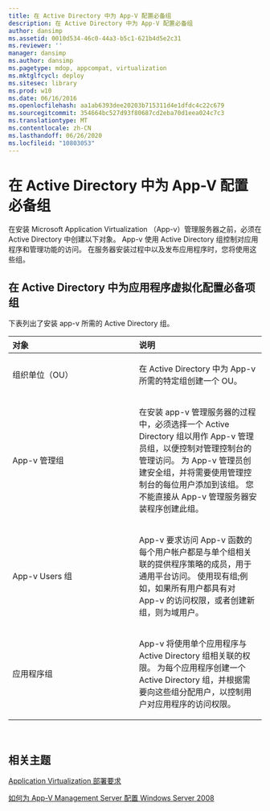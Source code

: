 ```yaml
---
title: 在 Active Directory 中为 App-V 配置必备组
description: 在 Active Directory 中为 App-V 配置必备组
author: dansimp
ms.assetid: 0010d534-46c0-44a3-b5c1-621b4d5e2c31
ms.reviewer: ''
manager: dansimp
ms.author: dansimp
ms.pagetype: mdop, appcompat, virtualization
ms.mktglfcycl: deploy
ms.sitesec: library
ms.prod: w10
ms.date: 06/16/2016
ms.openlocfilehash: aa1ab6393dee20203b715311d4e1dfdc4c22c679
ms.sourcegitcommit: 354664bc527d93f80687cd2eba70d1eea024c7c3
ms.translationtype: MT
ms.contentlocale: zh-CN
ms.lasthandoff: 06/26/2020
ms.locfileid: "10803053"
---
```

# 在 Active Directory 中为 App-V 配置必备组


在安装 Microsoft Application Virtualization （App-v）管理服务器之前，必须在 Active Directory 中创建以下对象。 App-v 使用 Active Directory 组控制对应用程序和管理功能的访问。 在服务器安装过程中以及发布应用程序时，您将使用这些组。

## 在 Active Directory 中为应用程序虚拟化配置必备项组


下表列出了安装 app-v 所需的 Active Directory 组。

<table>
<colgroup>
<col width="50%" />
<col width="50%" />
</colgroup>
<thead>
<tr class="header">
<th align="left">对象</th>
<th align="left">说明</th>
</tr>
</thead>
<tbody>
<tr class="odd">
<td align="left"><p>组织单位（OU）</p></td>
<td align="left"><p>在 Active Directory 中为 App-v 所需的特定组创建一个 OU。</p></td>
</tr>
<tr class="even">
<td align="left"><p>App-v 管理组</p></td>
<td align="left"><p>在安装 app-v 管理服务器的过程中，必须选择一个 Active Directory 组以用作 App-v 管理员组，以便控制对管理控制台的管理访问。 为 App-v 管理员创建安全组，并将需要使用管理控制台的每位用户添加到该组。 您不能直接从 App-v 管理服务器安装程序创建此组。</p></td>
</tr>
<tr class="odd">
<td align="left"><p>App-v Users 组</p></td>
<td align="left"><p>App-v 要求访问 App-v 函数的每个用户帐户都是与单个组相关联的提供程序策略的成员，用于通用平台访问。 使用现有组;例如，如果所有用户都具有对 App-v 的访问权限，或者创建新组，则为域用户。</p></td>
</tr>
<tr class="even">
<td align="left"><p>应用程序组</p></td>
<td align="left"><p>App-v 将使用单个应用程序与 Active Directory 组相关联的权限。 为每个应用程序创建一个 Active Directory 组，并根据需要向这些组分配用户，以控制用户对应用程序的访问权限。</p></td>
</tr>
</tbody>
</table>

 

## 相关主题


[Application Virtualization 部署要求](application-virtualization-deployment-requirements.md)

[如何为 App-V Management Server 配置 Windows Server 2008](how-to-configure-windows-server-2008-for-app-v-management-servers.md)

 

 






